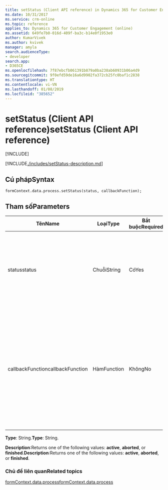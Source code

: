 ```yaml
---
title: setStatus (Client API reference) in Dynamics 365 for Customer Engagement| MicrosoftDocs
ms.date: 10/31/2017
ms.service: crm-online
ms.topic: reference
applies_to: Dynamics 365 for Customer Engagement (online)
ms.assetid: 649fe7b0-016d-409f-ba3c-b14e0f1953e0
author: KumarVivek
ms.author: kvivek
manager: amyla
search.audienceType:
- developer
search.app:
- D365CE
ms.openlocfilehash: 7f87ebcfb061391b879a0ba238ab60931b06a4d9
ms.sourcegitcommit: 9f0efd59de16a6d9902fa372cb25fc0baf1c2838
ms.translationtype: HT
ms.contentlocale: vi-VN
ms.lasthandoff: 01/08/2019
ms.locfileid: "385652"
---
```

# <a name="setstatus-client-api-reference"></a><span data-ttu-id="2f97a-102">setStatus (Client API reference)</span><span class="sxs-lookup"><span data-stu-id="2f97a-102">setStatus (Client API reference)</span></span>

[!INCLUDE[](../../../../../includes/cc_applies_to_update_9_0_0.md)]

[!INCLUDE[./includes/setStatus-description.md](./includes/setStatus-description.md)]

## <a name="syntax"></a><span data-ttu-id="2f97a-103">Cú pháp</span><span class="sxs-lookup"><span data-stu-id="2f97a-103">Syntax</span></span>

`formContext.data.process.setStatus(status, callbackFunction);`

## <a name="parameters"></a><span data-ttu-id="2f97a-104">Tham số</span><span class="sxs-lookup"><span data-stu-id="2f97a-104">Parameters</span></span>

|<span data-ttu-id="2f97a-105">Tên</span><span class="sxs-lookup"><span data-stu-id="2f97a-105">Name</span></span>|<span data-ttu-id="2f97a-106">Loại</span><span class="sxs-lookup"><span data-stu-id="2f97a-106">Type</span></span>|<span data-ttu-id="2f97a-107">Bắt buộc</span><span class="sxs-lookup"><span data-stu-id="2f97a-107">Required</span></span>|<span data-ttu-id="2f97a-108">Mô tả</span><span class="sxs-lookup"><span data-stu-id="2f97a-108">Description</span></span>|
|--|--|--|--|
|<span data-ttu-id="2f97a-109">status</span><span class="sxs-lookup"><span data-stu-id="2f97a-109">status</span></span>|<span data-ttu-id="2f97a-110">Chuỗi</span><span class="sxs-lookup"><span data-stu-id="2f97a-110">String</span></span>|<span data-ttu-id="2f97a-111">Có</span><span class="sxs-lookup"><span data-stu-id="2f97a-111">Yes</span></span>|<span data-ttu-id="2f97a-112">The new status.</span><span class="sxs-lookup"><span data-stu-id="2f97a-112">The new status.</span></span> <span data-ttu-id="2f97a-113">The values can be **active**, **aborted**, or **finished**.</span><span class="sxs-lookup"><span data-stu-id="2f97a-113">The values can be **active**, **aborted**, or **finished**.</span></span>|
|<span data-ttu-id="2f97a-114">callbackFunction</span><span class="sxs-lookup"><span data-stu-id="2f97a-114">callbackFunction</span></span>|<span data-ttu-id="2f97a-115">Hàm</span><span class="sxs-lookup"><span data-stu-id="2f97a-115">Function</span></span>|<span data-ttu-id="2f97a-116">Không</span><span class="sxs-lookup"><span data-stu-id="2f97a-116">No</span></span>|<span data-ttu-id="2f97a-117">A function to call when the operation is complete.</span><span class="sxs-lookup"><span data-stu-id="2f97a-117">A function to call when the operation is complete.</span></span> <span data-ttu-id="2f97a-118">This callback function is passed the new status as a string value.</span><span class="sxs-lookup"><span data-stu-id="2f97a-118">This callback function is passed the new status as a string value.</span></span>|

<span data-ttu-id="2f97a-119">**Type**: String.</span><span class="sxs-lookup"><span data-stu-id="2f97a-119">**Type**: String.</span></span> 

<span data-ttu-id="2f97a-120">**Description**:Returns one of the following values: **active**, **aborted**, or **finished**.</span><span class="sxs-lookup"><span data-stu-id="2f97a-120">**Description**:Returns one of the following values: **active**, **aborted**, or **finished**.</span></span>

### <a name="related-topics"></a><span data-ttu-id="2f97a-121">Chủ đề liên quan</span><span class="sxs-lookup"><span data-stu-id="2f97a-121">Related topics</span></span>

[<span data-ttu-id="2f97a-122">formContext.data.process</span><span class="sxs-lookup"><span data-stu-id="2f97a-122">formContext.data.process</span></span>](../../formContext-data-process.md)
 


